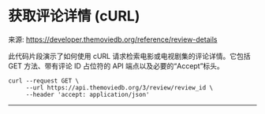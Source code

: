 # 获取评论详情 (cURL)

来源: https://developer.themoviedb.org/reference/review-details

此代码片段演示了如何使用 cURL 请求检索电影或电视剧集的评论详情。它包括 GET 方法、带有评论 ID 占位符的 API 端点以及必要的“Accept”标头。

```shell
curl --request GET \
     --url https://api.themoviedb.org/3/review/review_id \
     --header 'accept: application/json'
```

--------------------------------
